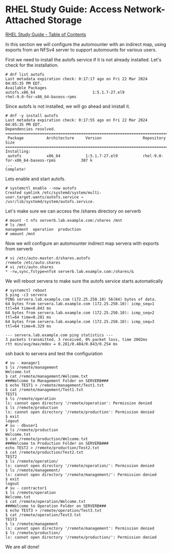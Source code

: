 # RHEL Study Guide: Access Network-Attached Storage

[RHEL Study Guide - Table of Contents](https://github.com/pslucas0212/RHEL-Study-Guide) 

In this section we will configure the automounter with an indirect map, using exports from an NFSv4 server to support automounts for various users.

First we need to install the autofs service if it is not already installed.  Let's check for the installation.
```
# dnf list autofs
Last metadata expiration check: 0:17:17 ago on Fri 22 Mar 2024 04:05:35 PM EDT.
Available Packages
autofs.x86_64                         1:5.1.7-27.el9                         rhel-9.0-for-x86_64-baseos-rpms
```

Since autofs is not installed, we will go ahead and inistall it.
```
# dnf -y install autofs
Last metadata expiration check: 0:17:55 ago on Fri 22 Mar 2024 04:05:35 PM EDT.
Dependencies resolved.
============================================================================================================
 Package          Architecture     Version                  Repository                                 Size
============================================================================================================
Installing:
 autofs           x86_64           1:5.1.7-27.el9           rhel-9.0-for-x86_64-baseos-rpms           387 k
...
Complete!
```

Lets enable and start autofs.
```
# systemctl enable --now autofs
Created symlink /etc/systemd/system/multi-user.target.wants/autofs.service → /usr/lib/systemd/system/autofs.service.
```

Let's make sure we can access the /shares directory on serverb
```
# mount -t nfs serverb.lab.example.com:/shares /mnt
# ls /mnt
management  operation  production
# umount /mnt
```

Now we will configure an automounter indirect map servera with exports from serverb
```
# vi /etc/auto.master.d/shares.autofs
/remote /etc/auto.shares
# vi /etc/auto.shares
* -rw,sync,fstype=nfs4 serverb.lab.example.com:/shares/&
```

We will reboot servera to make sure the autofs service starts automatically
```
# systemctl reboot
$ ping -c3 servera
PING servera.lab.example.com (172.25.250.10) 56(84) bytes of data.
64 bytes from servera.lab.example.com (172.25.250.10): icmp_seq=1 ttl=64 time=0.843 ms
64 bytes from servera.lab.example.com (172.25.250.10): icmp_seq=2 ttl=64 time=0.281 ms
64 bytes from servera.lab.example.com (172.25.250.10): icmp_seq=3 ttl=64 time=0.329 ms

--- servera.lab.example.com ping statistics ---
3 packets transmitted, 3 received, 0% packet loss, time 2002ms
rtt min/avg/max/mdev = 0.281/0.484/0.843/0.254 ms
```

ssh back to servera and test the configuration
```
# su - manager1
$ ls /remote/management
Welcome.txt
$ cat /remote/management/Welcome.txt 
###Welcome to Management Folder on SERVERB###
$ echo TEST1 > /remote/management/Test1.txt
$ cat /remote/management/Test1.txt 
TEST1
$ ls /remote/operation
ls: cannot open directory '/remote/operation': Permission denied
$ ls /remote/production
ls: cannot open directory '/remote/production': Permission denied
$ exit
logout
# su - dbuser1
$ ls /remote/production
Welcome.txt
$ cat /remote/production/Welcome.txt 
###Welcome to Production Folder on SERVERB###
echo TEST2 > /remote/production/Test2.txt
$ cat /remote/production/Test2.txt 
TEST2
$ ls /remote/operation/
ls: cannot open directory '/remote/operation/': Permission denied
$ ls /remote/management/
ls: cannot open directory '/remote/management/': Permission denied
$ exit
logout
# su - contractor1
$ ls /remote/operation
Welcome.txt
$ cat /remote/operation/Welcome.txt 
###Welcome to Operation Folder on SERVERB###
$ echo TEST3 > /remote/operation/Test3.txt
$ cat /remote/operation/Test3.txt 
TEST3
$ ls /remote/management
ls: cannot open directory '/remote/management': Permission denied
$ ls /remote/production/
ls: cannot open directory '/remote/production/': Permission denied
```

We are all done!










